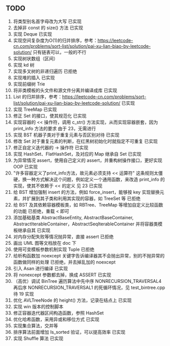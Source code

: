 <!--
 * @Author: SourDumplings
 * @Date: 2022-12-01 18:11:08
 * @Link: https://github.com/SourDumplings/
 * @Email: changzheng300@foxmail.com
 * @Description: 
-->


## TODO
1. 将类型别名首字母改为大写
已实现
2. 去掉非 const 的 size() 方法
已实现
3. 实现 Deque
已实现
4. 实现空间复杂度为O(1)的归并排序，参考：https://leetcode-cn.com/problems/sort-list/solution/pai-xu-lian-biao-by-leetcode-solution/
只有链表可以，一般的不行
5. 实现树状数组（区间）
6. 实现 kd 树
7. 实现多叉树的非递归遍历
已拒绝
8. 实现堆的插入
已实现
9. 实现前缀树 Trie
10. 将非类模板的头文件和源文件分离并编译成库
已实现
11. List 的归并排序，参考：https://leetcode-cn.com/problems/sort-list/solution/pai-xu-lian-biao-by-leetcode-solution/
已实现
12. 实现 TreeMap
已实现
13. 修正 Set 的接口，使其规范化
已实现
14. 实现容器的 << 操作符，调用 c_str() 方法实现，从而实现容器嵌套，因为 print_info 方法的要求
由于 23，无需进行
15. 实现 BST 机器子类对于重复元素与否区别对待
已实现
16. 修改 Set 对于重复元素的判断，在红黑树初始化时就指定不可重复
已实现
17. 修正自定义迭代器的 -> 操作符
已实现
18. 实现 HashSet、FlatHashSet，及对应的 Map 继承自 Set
已实现
19. 为异常情况 assert，使用自己定义的 assert，并重构树操作接口，更好实现 OOP
已实现
20. "许多容器定义了print_info方法，故元素必须支持 << 运算符" 这条规则太僵硬，换一种方式解决这个问题，例如定义一个通用函数，来改造 print_info 的实现，使其不依赖于 << 的定义
见 23 已实现
21. 给 BST 增加强制 insert 的方法，例如 force_insert，能够按 key 实现替换元素，并扩展到其子类和利用其实现的容器，如 TreeSet 等
已拒绝
22. 给 BST 及其依赖容器模板类，如 RBTree、TreeMap 等增加自定义比较函数的功能
已拒绝，重载 < 即可
23. 添加基础基类 AbstractBaseEntity, AbstractBaseContainer, AbstractIterableContainer，AbstractSeqIterableContainer 并将容器类模板继承自其
已实现
24. 对内存分配失败等情况抛异常，直接 assert
已拒绝
25. 画出 UML 图等文档放在 doc 下
26. 使用可变模板参数机制实现 Tuple
已拒绝
27. 给析构函数加 noexcept 关键字告诉编译器其不会抛出异常，别的不抛异常的函数做同样的处理
已拒绝，并去掉乱加的 noexcept
28. 引入 Asan 进行编译
已实现
29. 将 nonexcept 参数都去掉，换成 ASSERT
已实现
30. （高优）调试 BinTree 遍历算法中先中序 NONRECURSION_TRAVERSAL4 再后序 NONRECURSION_TRAVERSAL1 的死循环情况，见 test_bintree.cpp
待 19 实现
31. 优化 AVLTreeNode 的 height() 方法，记录在结点上
已实现
32. 实现 win 版本的控制脚本
33. 修正容器迭代器区间构造函数，参照 HashSet
34. 优化哈希函数，采用异或和移位方式
已实现
35. 实现集合算法，交并等
36. 排序算法前面增加 Is_sorted 验证，可以提高效率
已实现
37. 实现 Shuffle 算法
已实现
